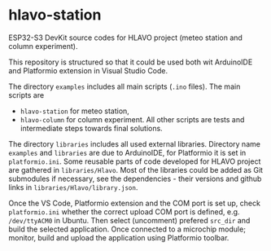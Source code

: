 # hlavo-station
ESP32-S3 DevKit source codes for HLAVO project (meteo station and column experiment).

This repository is structured so that it could be used both wit ArduinoIDE and Platformio extension in Visual Studio Code.

The directory `examples` includes all main scripts (`.ino` files).
The main scripts are
- `hlavo-station` for meteo station,
- `hlavo-column` for column experiment.
All other scripts are tests and intermediate steps towards final solutions.

The directory `libraries` includes all used external libraries.
Directory name `examples` and `libraries` are due to ArduinoIDE, for Platformio it is set in `platformio.ini`.
Some reusable parts of code developed for HLAVO project are gathered in `libraries/Hlavo`.
Most of the libraries could be added as Git submodules if necessary,
see the dependencies - their versions and github links in `libraries/Hlavo/library.json`.

Once the VS Code, Platformio extension and the COM port is set up, check `platformio.ini`
whether the correct upload COM port is defined, e.g. `/dev/ttyACM0` in Ubuntu.
Then select (uncomment) prefered `src_dir` and build the selected application.
Once connected to a microchip module; monitor, build and upload the application using Platformio toolbar.
